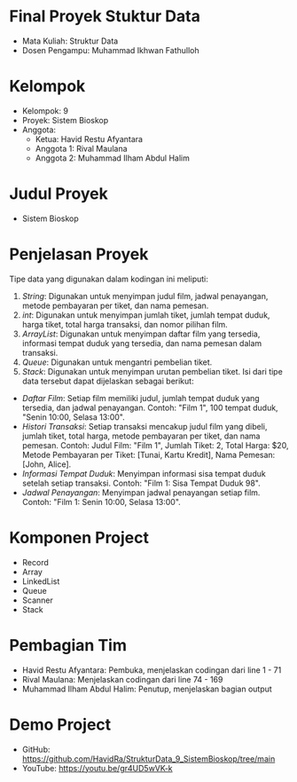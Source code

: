 # Final Proyek Stuktur Data
- Mata Kuliah: Struktur Data
- Dosen Pengampu: Muhammad Ikhwan Fathulloh
# Kelompok
- Kelompok: 9
- Proyek: Sistem Bioskop
- Anggota:
  - Ketua: Havid Restu Afyantara
  - Anggota 1: Rival Maulana
  - Anggota 2: Muhammad Ilham Abdul Halim
# Judul Proyek
- Sistem Bioskop
# Penjelasan Proyek
Tipe data yang digunakan dalam kodingan ini meliputi:

1. *String*: Digunakan untuk menyimpan judul film, jadwal penayangan, metode pembayaran per tiket, dan nama pemesan.
2. *int*: Digunakan untuk menyimpan jumlah tiket, jumlah tempat duduk, harga tiket, total harga transaksi, dan nomor pilihan film.
3. *ArrayList*: Digunakan untuk menyimpan daftar film yang tersedia, informasi tempat duduk yang tersedia, dan nama pemesan dalam transaksi.
4. *Queue*: Digunakan untuk mengantri pembelian tiket.
5. *Stack*: Digunakan untuk menyimpan urutan pembelian tiket.
Isi dari tipe data tersebut dapat dijelaskan sebagai berikut:
- *Daftar Film*: Setiap film memiliki judul, jumlah tempat duduk yang tersedia, dan jadwal penayangan. Contoh: "Film 1", 100 tempat duduk, "Senin 10:00, Selasa 13:00".
- *Histori Transaksi*: Setiap transaksi mencakup judul film yang dibeli, jumlah tiket, total harga, metode pembayaran per tiket, dan nama pemesan. Contoh: Judul Film: "Film 1", Jumlah Tiket: 2, Total Harga: $20, Metode Pembayaran per Tiket: [Tunai, Kartu Kredit], Nama Pemesan: [John, Alice].
- *Informasi Tempat Duduk*: Menyimpan informasi sisa tempat duduk setelah setiap transaksi. Contoh: "Film 1: Sisa Tempat Duduk 98".
- *Jadwal Penayangan*: Menyimpan jadwal penayangan setiap film. Contoh: "Film 1: Senin 10:00, Selasa 13:00".
# Komponen Project
- Record
- Array
- LinkedList
- Queue
- Scanner
- Stack
# Pembagian Tim
- Havid Restu Afyantara: Pembuka, menjelaskan codingan dari line 1 - 71
- Rival Maulana: Menjelaskan codingan dari line 74 - 169
- Muhammad Ilham Abdul Halim: Penutup, menjelaskan bagian output
# Demo Project
- GitHub: https://github.com/HavidRa/StrukturData_9_SistemBioskop/tree/main
- YouTube: https://youtu.be/gr4UD5wVK-k
